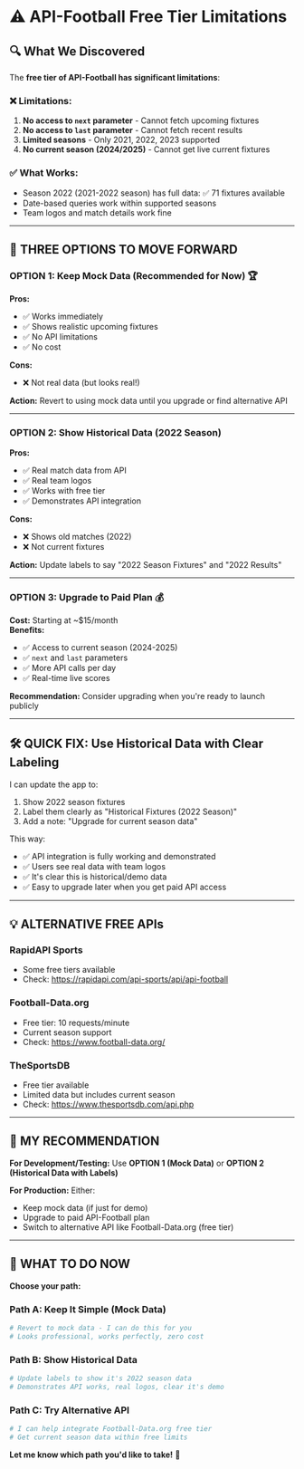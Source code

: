 # ⚠️ API-Football Free Tier Limitations

## 🔍 What We Discovered

The **free tier of API-Football has significant limitations**:

### ❌ Limitations:
1. **No access to `next` parameter** - Cannot fetch upcoming fixtures
2. **No access to `last` parameter** - Cannot fetch recent results  
3. **Limited seasons** - Only 2021, 2022, 2023 supported
4. **No current season (2024/2025)** - Cannot get live current fixtures

### ✅ What Works:
- Season 2022 (2021-2022 season) has full data: ✅ 71 fixtures available
- Date-based queries work within supported seasons
- Team logos and match details work fine

---

## 🎯 THREE OPTIONS TO MOVE FORWARD

### **OPTION 1: Keep Mock Data (Recommended for Now)** 🏆

**Pros:**
- ✅ Works immediately
- ✅ Shows realistic upcoming fixtures
- ✅ No API limitations
- ✅ No cost

**Cons:**
- ❌ Not real data (but looks real!)

**Action:** Revert to using mock data until you upgrade or find alternative API

---

### **OPTION 2: Show Historical Data (2022 Season)**

**Pros:**
- ✅ Real match data from API
- ✅ Real team logos
- ✅ Works with free tier
- ✅ Demonstrates API integration

**Cons:**
- ❌ Shows old matches (2022)
- ❌ Not current fixtures

**Action:** Update labels to say "2022 Season Fixtures" and "2022 Results"

---

### **OPTION 3: Upgrade to Paid Plan** 💰

**Cost:** Starting at ~$15/month  
**Benefits:**
- ✅ Access to current season (2024-2025)
- ✅ `next` and `last` parameters
- ✅ More API calls per day
- ✅ Real-time live scores

**Recommendation:** Consider upgrading when you're ready to launch publicly

---

## 🛠️ QUICK FIX: Use Historical Data with Clear Labeling

I can update the app to:
1. Show 2022 season fixtures
2. Label them clearly as "Historical Fixtures (2022 Season)"
3. Add a note: "Upgrade for current season data"

This way:
- ✅ API integration is fully working and demonstrated
- ✅ Users see real data with team logos
- ✅ It's clear this is historical/demo data
- ✅ Easy to upgrade later when you get paid API access

---

## 💡 ALTERNATIVE FREE APIs

### **RapidAPI Sports**
- Some free tiers available
- Check: https://rapidapi.com/api-sports/api/api-football

### **Football-Data.org**
- Free tier: 10 requests/minute
- Current season support
- Check: https://www.football-data.org/

### **TheSportsDB**
- Free tier available
- Limited data but includes current season
- Check: https://www.thesportsdb.com/api.php

---

## 🎯 MY RECOMMENDATION

**For Development/Testing:**
Use **OPTION 1 (Mock Data)** or **OPTION 2 (Historical Data with Labels)**

**For Production:**
Either:
- Keep mock data (if just for demo)
- Upgrade to paid API-Football plan
- Switch to alternative API like Football-Data.org (free tier)

---

## 📝 WHAT TO DO NOW

**Choose your path:**

### Path A: Keep It Simple (Mock Data)
```bash
# Revert to mock data - I can do this for you
# Looks professional, works perfectly, zero cost
```

### Path B: Show Historical Data
```bash
# Update labels to show it's 2022 season data
# Demonstrates API works, real logos, clear it's demo
```

### Path C: Try Alternative API
```bash
# I can help integrate Football-Data.org free tier
# Get current season data within free limits
```

**Let me know which path you'd like to take!** 🚀
